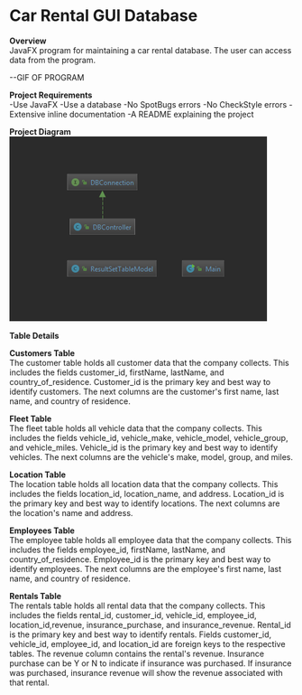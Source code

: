 # Car Rental GUI Database
<b>Overview</b><br/>
  JavaFX program for maintaining a car rental database. The user can access data from the program.

--GIF OF PROGRAM

<b>Project Requirements</b><br/>
-Use JavaFX
-Use a database
-No SpotBugs errors
-No CheckStyle errors
-Extensive inline documentation
-A README explaining the project

<b>Project Diagram</b><br/>
<img src = "Diagram.PNG" />

<b>Table Details</b><br/>

<b>Customers Table</b><br/>
  The customer table holds all customer data that the company collects. This includes the fields customer_id, firstName, lastName, and country_of_residence. Customer_id is the primary key and best way to identify customers. The next columns are the customer's first name, last name, and country of residence.
  
<b>Fleet Table</b><br/>
  The fleet table holds all vehicle data that the company collects. This includes the fields vehicle_id, vehicle_make, vehicle_model, vehicle_group, and vehicle_miles. Vehicle_id is the primary key and best way to identify vehicles. The next columns are the vehicle's make, model, group, and miles.
  
<b>Location Table</b><br/>
  The location table holds all location data that the company collects. This includes the fields location_id, location_name, and address. Location_id is the primary key and best way to identify locations. The next columns are the location's name and address.

<b>Employees Table</b><br/>
  The employee table holds all employee data that the company collects. This includes the fields employee_id, firstName, lastName, and country_of_residence. Employee_id is the primary key and best way to identify employees. The next columns are the employee's first name, last name, and country of residence.
  
<b>Rentals Table</b><br/>
  The rentals table holds all rental data that the company collects. This includes the fields rental_id, customer_id, vehicle_id, employee_id, location_id,revenue, insurance_purchase, and insurance_revenue. Rental_id is the primary key and best way to identify rentals. Fields customer_id, vehicle_id, employee_id, and location_id are foreign keys to the respective tables. The revenue column contains the rental's revenue. Insurance purchase can be Y or N to indicate if insurance was purchased. If insurance was purchased, insurance revenue will show the revenue associated with that rental.

